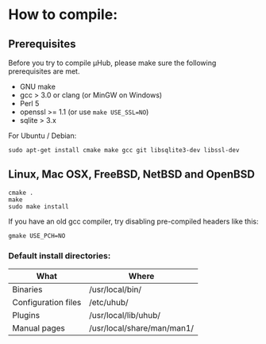 # How to compile:

## Prerequisites

Before you try to compile µHub, please make sure the following prerequisites are met.
  * GNU make
  * gcc > 3.0 or clang (or MinGW on Windows)
  * Perl 5
  * openssl >= 1.1 (or use `make USE_SSL=NO`)
  * sqlite > 3.x

For Ubuntu / Debian:
```
sudo apt-get install cmake make gcc git libsqlite3-dev libssl-dev
```

## Linux, Mac OSX, FreeBSD, NetBSD and OpenBSD
```
cmake .
make
sudo make install
```

If you have an old gcc compiler, try disabling pre-compiled headers like this:
```
gmake USE_PCH=NO
```

### Default install directories:

| What                | Where                      |
| ---                 | ---                        |
| Binaries            | /usr/local/bin/            |
| Configuration files | /etc/uhub/                 |
| Plugins             | /usr/local/lib/uhub/       |
| Manual pages        | /usr/local/share/man/man1/ |
